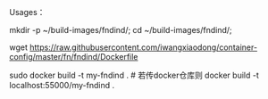 Usages：

mkdir -p ~/build-images/fndind/; cd ~/build-images/fndind/;

wget https://raw.githubusercontent.com/iwangxiaodong/container-config/master/fn/fndind/Dockerfile

sudo docker build -t my-fndind . # 若传docker仓库则 docker build -t localhost:55000/my-fndind .
